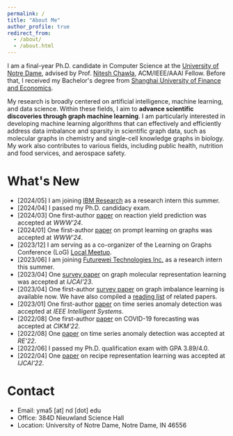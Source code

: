 ```yaml
---
permalink: /
title: "About Me"
author_profile: true
redirect_from: 
  - /about/
  - /about.html
---
```


I am a final-year Ph.D. candidate in Computer Science at the [University of Notre Dame](https://www.nd.edu/), advised by Prof. [Nitesh Chawla](https://niteshchawla.nd.edu/), ACM/IEEE/AAAI Fellow. Before that, I received my Bachelor's degree from [Shanghai University of Finance and Economics](https://english.sufe.edu.cn/).

My research is broadly centered on artificial intelligence, machine learning, and data science. Within these fields, I aim to **advance scientific discoveries through graph machine learning**. I am particularly interested in developing machine learning algorithms that can effectively and efficiently address data imbalance and sparsity in scientific graph data, such as molecular graphs in chemistry and single-cell knowledge graphs in biology. My work also contributes to various fields, including public health, nutrition and food services, and aerospace safety.

<!-- <span style="color:red">**I am actively seeking internships for Fall 2024. Please don't hesitate to get in touch if you have any relevant opportunities!**</span> -->


What's New
======
* [2024/05] I am joining [IBM Research](https://research.ibm.com/labs/ireland) as a research intern this summer.
* [2024/04] I passed my Ph.D. candidacy exam.
* [2024/03] One first-author [paper](https://dl.acm.org/doi/pdf/10.1145/3589335.3651470) on reaction yield prediction was accepted at *WWW'24*.
* [2024/01] One first-author [paper](https://dl-acm-org.proxy.library.nd.edu/doi/pdf/10.1145/3589334.364568) on prompt learning on graphs was accepted at *WWW'24*.
* [2023/12] I am serving as a co-organizer of the Learning on Graphs Conference (LoG) [Local Meetup](https://log2023midnorth.github.io/).
* [2023/06] I am joining [Futurewei Technologies Inc.](https://www.futurewei.com/) as a research intern this summer.
* [2023/04] One [survey paper](https://arxiv.org/pdf/2207.04869.pdf) on graph molecular representation learning was accepted at *IJCAI'23*.
* [2023/04] One first-author [survey paper](https://arxiv.org/pdf/2304.04300.pdf) on graph imbalance learning is available now. We have also compiled a [reading list]((https://github.com/yihongma/CILG-Papers)) of related papers.
* [2023/01] One first-author [paper](https://ieeexplore.ieee.org/document/10061588) on time series anomaly detection was accepted at *IEEE Intelligent Systems*.
* [2022/08] One first-author [paper](https://dl.acm.org/doi/pdf/10.1145/3511808.3557350) on COVID-19 forecasting was accepted at *CIKM'22*.
* [2022/08] One [paper](https://ieeexplore.ieee.org/document/9920071) on time series anomaly detection was accepted at *RE'22*.
* [2022/06] I passed my Ph.D. qualification exam with GPA 3.89/4.0.
* [2022/04] One [paper]() on recipe representation learning was accepted at *IJCAI'22*.


Contact
======
* Email: yma5 [at] nd [dot] edu
* Office: 384D Nieuwland Science Hall
* Location: University of Notre Dame, Notre Dame, IN 46556